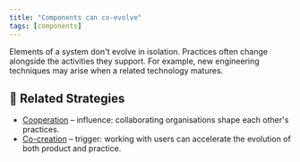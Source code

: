 ```yaml
---
title: "Components can co-evolve"
tags: [components]
---
```



Elements of a system don't evolve in isolation. Practices often change alongside the activities they support. For example, new engineering techniques may arise when a related technology matures.

## 🔀 Related Strategies

- [Cooperation](/strategies/accelerators/cooperation) – influence: collaborating organisations shape each other's practices.
- [Co-creation](/strategies/ecosystem/co-creation) – trigger: working with users can accelerate the evolution of both product and practice.
